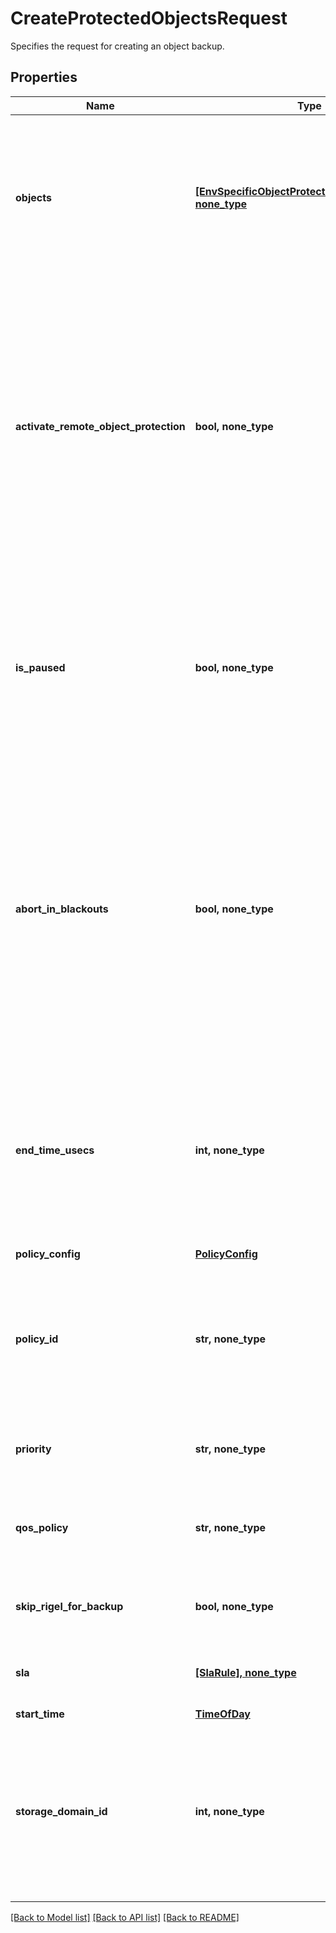 # CreateProtectedObjectsRequest

Specifies the request for creating an object backup.

## Properties
Name | Type | Description | Notes
------------ | ------------- | ------------- | -------------
**objects** | [**[EnvSpecificObjectProtectionRequestParams], none_type**](EnvSpecificObjectProtectionRequestParams.md) | Specifies the list of objects to be protected. Multiple objects from different adapters can be provided as input. | 
**activate_remote_object_protection** | **bool, none_type** | If set to true, it will look for the remote backup of the given user and object, and activates it. Creates a new backup if the remote backup is not found. After activation, this object cannot get snapshots from remote clusters. | [optional] 
**is_paused** | **bool, none_type** | If set to true, then the object specs will be created in the paused state preventing any runs from happening until they are unpaused. | [optional] 
**abort_in_blackouts** | **bool, none_type** | Specifies whether currently executing object backup should abort if a blackout period specified by a policy starts. Available only if the selected policy has at least one blackout period. Default value is false. | [optional] 
**end_time_usecs** | **int, none_type** | Specifies the end time in micro seconds for this Protection Group. If this is not specified, the Protection Group won&#39;t be ended. | [optional] 
**policy_config** | [**PolicyConfig**](PolicyConfig.md) |  | [optional] 
**policy_id** | **str, none_type** | Specifies the unique id of the Protection Policy. The Policy settings will be attached with every object and will be used in backup. | [optional] 
**priority** | **str, none_type** | Specifies the priority for the objects backup. | [optional] 
**qos_policy** | **str, none_type** | Specifies whether object backup will be written to HDD or SSD. | [optional] 
**skip_rigel_for_backup** | **bool, none_type** | Specifies whether to skip Rigel for backup or not. | [optional] 
**sla** | [**[SlaRule], none_type**](SlaRule.md) | Specifies the SLA parameters for list of objects. | [optional] 
**start_time** | [**TimeOfDay**](TimeOfDay.md) |  | [optional] 
**storage_domain_id** | **int, none_type** | Specifies the Storage Domain (View Box) ID where the object backup will be taken. This is not required if Cloud archive direct is benig used. | [optional] 

[[Back to Model list]](../README.md#documentation-for-models) [[Back to API list]](../README.md#documentation-for-api-endpoints) [[Back to README]](../README.md)


